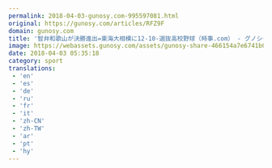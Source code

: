 ```yaml
---
permalink: 2018-04-03-gunosy.com-995597081.html
original: https://gunosy.com/articles/RFZ9F
domain: gunosy.com
title: '智弁和歌山が決勝進出=東海大相模に12-10-選抜高校野球（時事.com） - グノシー'
image: https://webassets.gunosy.com/assets/gunosy-share-466154a7e6741b0dbc8895ceff97e34818892a0e7dbc05d641d2606f8820dd35.jpg
date: 2018-04-03 05:35:18
category: sport
translations: 
 - 'en'
 - 'es'
 - 'de'
 - 'ru'
 - 'fr'
 - 'it'
 - 'zh-CN'
 - 'zh-TW'
 - 'ar'
 - 'pt'
 - 'hy'
---
```


